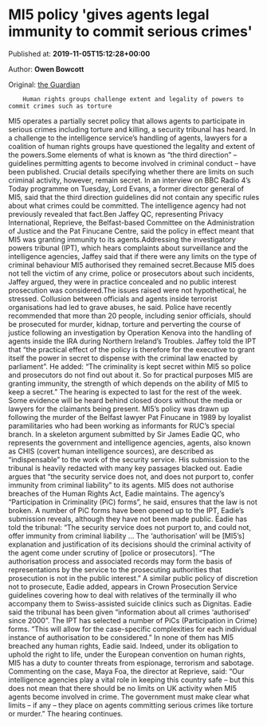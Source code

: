 
# MI5 policy 'gives agents legal immunity to commit serious crimes'

Published at: **2019-11-05T15:12:28+00:00**

Author: **Owen Bowcott**

Original: [the Guardian](https://www.theguardian.com/uk-news/2019/nov/05/mi5-policy-gives-agents-legal-immunity-to-commit-serious-crimes)


        Human rights groups challenge extent and legality of powers to commit crimes such as torture
      
MI5 operates a partially secret policy that allows agents to participate in serious crimes including torture and killing, a security tribunal has heard.
In a challenge to the intelligence service’s handling of agents, lawyers for a coalition of human rights groups have questioned the legality and extent of the powers.Some elements of what is known as “the third direction” – guidelines permitting agents to become involved in criminal conduct – have been published. Crucial details specifying whether there are limits on such criminal activity, however, remain secret.
In an interview on BBC Radio 4’s Today programme on Tuesday, Lord Evans, a former director general of MI5, said that the third direction guidelines did not contain any specific rules about what crimes could be committed. The intelligence agency had not previously revealed that fact.Ben Jaffey QC, representing Privacy International, Reprieve, the Belfast-based Committee on the Administration of Justice and the Pat Finucane Centre, said the policy in effect meant that MI5 was granting immunity to its agents.Addressing the investigatory powers tribunal (IPT), which hears complaints about surveillance and the intelligence agencies, Jaffey said that if there were any limits on the type of criminal behaviour MI5 authorised they remained secret.Because MI5 does not tell the victim of any crime, police or prosecutors about such incidents, Jaffey argued, they were in practice concealed and no public interest prosecution was considered.The issues raised were not hypothetical, he stressed. Collusion between officials and agents inside terrorist organisations had led to grave abuses, he said.
Police have recently recommended that more than 20 people, including senior officials, should be prosecuted for murder, kidnap, torture and perverting the course of justice following an investigation by Operation Kenova into the handling of agents inside the IRA during Northern Ireland’s Troubles. Jaffey told the IPT that “the practical effect of the policy is therefore for the executive to grant itself the power in secret to dispense with the criminal law enacted by parliament”.
He added: “The criminality is kept secret within MI5 so police and prosecutors do not find out about it. So for practical purposes MI5 are granting immunity, the strength of which depends on the ability of MI5 to keep a secret.”
The hearing is expected to last for the rest of the week. Some evidence will be heard behind closed doors without the media or lawyers for the claimants being present.
MI5’s policy was drawn up following the murder of the Belfast lawyer Pat Finucane in 1989 by loyalist paramilitaries who had been working as informants for RUC’s special branch.
In a skeleton argument submitted by Sir James Eadie QC, who represents the government and intelligence agencies, agents, also known as CHIS (covert human intelligence sources), are described as “indispensable” to the work of the security service.
His submission to the tribunal is heavily redacted with many key passages blacked out. Eadie argues that “the security service does not, and does not purport to, confer immunity from criminal liability” to its agents.
MI5 does not authorise breaches of the Human Rights Act, Eadie maintains. The agency’s “Participation in Criminality (PiC) forms”, he said, ensures that the law is not broken.
A number of PiC forms have been opened up to the IPT, Eadie’s submission reveals, although they have not been made public.
Eadie has told the tribunal: “The security service does not purport to, and could not, offer immunity from criminal liability … The ‘authorisation’ will be [MI5’s] explanation and justification of its decisions should the criminal activity of the agent come under scrutiny of [police or prosecutors].
“The authorisation process and associated records may form the basis of representations by the service to the prosecuting authorities that prosecution is not in the public interest.”
A similar public policy of discretion not to prosecute, Eadie added, appears in Crown Prosecution Service guidelines covering how to deal with relatives of the terminally ill who accompany them to Swiss-assisted suicide clinics such as Dignitas.
Eadie said the tribunal has been given “information about all crimes ‘authorised’ since 2000”. The IPT has selected a number of PiCs (Participation in Crime) forms. “This will allow for the case-specific complexities for each individual instance of authorisation to be considered.”
In none of them has MI5 breached any human rights, Eadie said. Indeed, under its obligation to uphold the right to life, under the European convention on human rights, MI5 has a duty to counter threats from espionage, terrorism and sabotage.
Commenting on the case, Maya Foa, the director at Reprieve, said: “Our intelligence agencies play a vital role in keeping this country safe – but this does not mean that there should be no limits on UK activity when MI5 agents become involved in crime. The government must make clear what limits – if any – they place on agents committing serious crimes like torture or murder.”
The hearing continues.

